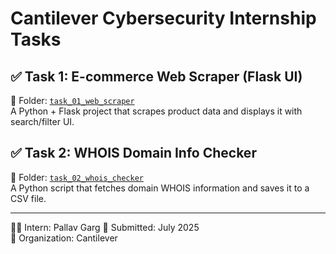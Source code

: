# Cantilever Cybersecurity Internship Tasks

## ✅ Task 1: E-commerce Web Scraper (Flask UI)
📁 Folder: [`task_01_web_scraper`](task_01_web_scraper/)  
A Python + Flask project that scrapes product data and displays it with search/filter UI.

## ✅ Task 2: WHOIS Domain Info Checker
📁 Folder: [`task_02_whois_checker`](task_02_whois_checker/)  
A Python script that fetches domain WHOIS information and saves it to a CSV file.

---

👨‍💻 Intern: Pallav Garg 
📅 Submitted: July 2025  
🏢 Organization: Cantilever  
